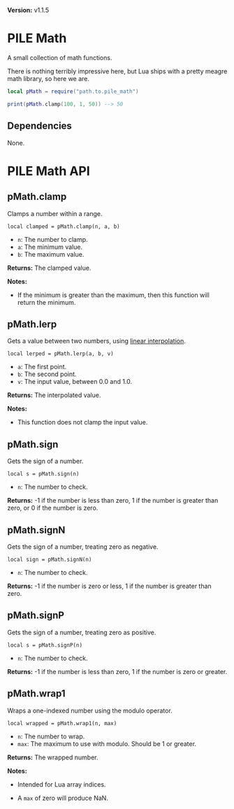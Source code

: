 **Version:** v1.1.5

# PILE Math

A small collection of math functions.

There is nothing terribly impressive here, but Lua ships with a pretty meagre math library, so here we are.


```lua
local pMath = require("path.to.pile_math")

print(pMath.clamp(100, 1, 50)) --> 50
```


## Dependencies

None.


# PILE Math API


## pMath.clamp

Clamps a number within a range.

`local clamped = pMath.clamp(n, a, b)`

* `n`: The number to clamp.
* `a`: The minimum value.
* `b`: The maximum value.

**Returns:** The clamped value.

**Notes:**

* If the minimum is greater than the maximum, then this function will return the minimum.


## pMath.lerp

Gets a value between two numbers, using [linear interpolation](https://en.wikipedia.org/wiki/Linear_interpolation).

`local lerped = pMath.lerp(a, b, v)`

* `a`: The first point.
* `b`: The second point.
* `v`: The input value, between 0.0 and 1.0.

**Returns:** The interpolated value.

**Notes:**

* This function does not clamp the input value.


## pMath.sign

Gets the sign of a number.

`local s = pMath.sign(n)`

* `n`: The number to check.

**Returns:** -1 if the number is less than zero, 1 if the number is greater than zero, or 0 if the number is zero.


## pMath.signN

Gets the sign of a number, treating zero as negative.

`local sign = pMath.signN(n)`

* `n`: The number to check.

**Returns:** -1 if the number is zero or less, 1 if the number is greater than zero.


## pMath.signP

Gets the sign of a number, treating zero as positive.

`local s = pMath.signP(n)`

* `n`: The number to check.

**Returns:** -1 if the number is less than zero, 1 if the number is zero or greater.


## pMath.wrap1

Wraps a one-indexed number using the modulo operator.

`local wrapped = pMath.wrap1(n, max)`

* `n`: The number to wrap.
* `max`: The maximum to use with modulo. Should be 1 or greater.

**Returns:** The wrapped number.

**Notes:**

* Intended for Lua array indices.

* A `max` of zero will produce NaN.
